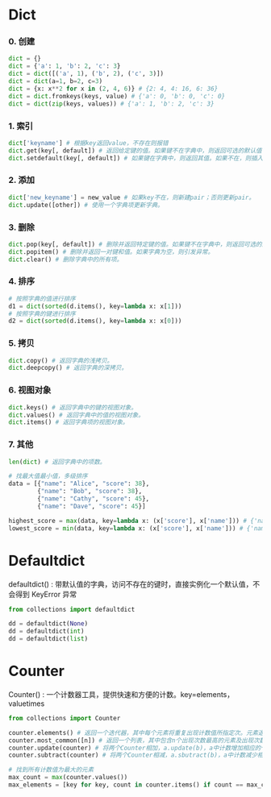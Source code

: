 # Dict

### 0. 创建

```python
dict = {}
dict = {'a': 1, 'b': 2, 'c': 3}
dict = dict([('a', 1), ('b', 2), ('c', 3)])
dict = dict(a=1, b=2, c=3)
dict = {x: x**2 for x in (2, 4, 6)} # {2: 4, 4: 16, 6: 36}
dict = dict.fromkeys(keys, value) # {'a': 0, 'b': 0, 'c': 0}
dict = dict(zip(keys, values)) # {'a': 1, 'b': 2, 'c': 3}
```

### 1. 索引

```python
dict['keyname'] # 根据key返回value，不存在则报错
dict.get(key[, default]) # 返回给定键的值。如果键不在字典中，则返回可选的默认值（默认为None）。
dict.setdefault(key[, default]) # 如果键在字典中，则返回其值。如果不在，则插入键和默认值（如果提供）并返回默认值。
```

### 2. 添加

```python
dict['new_keyname'] = new_value # 如果key不在，则新建pair；否则更新pair。
dict.update([other]) # 使用一个字典项更新字典。
```

### 3. 删除

```python
dict.pop(key[, default]) # 删除并返回特定键的值。如果键不在字典中，则返回可选的默认值，否则引发异常。
dict.popitem() # 删除并返回一对键和值。如果字典为空，则引发异常。
dict.clear() # 删除字典中的所有项。
```

### 4. 排序

```python
# 按照字典的值进行排序
d1 = dict(sorted(d.items(), key=lambda x: x[1]))
# 按照字典的键进行排序
d2 = dict(sorted(d.items(), key=lambda x: x[0]))
```

### 5. 拷贝

```python
dict.copy() # 返回字典的浅拷贝。
dict.deepcopy() # 返回字典的深拷贝。
```

### 6. 视图对象

```python
dict.keys() # 返回字典中的键的视图对象。
dict.values() # 返回字典中的值的视图对象。
dict.items() # 返回字典项的视图对象。
```

### 7. 其他

```python
len(dict) # 返回字典中的项数。

# 找最大值最小值，多级排序
data = [{"name": "Alice", "score": 38}, 
        {"name": "Bob", "score": 38}, 
        {"name": "Cathy", "score": 45},
        {"name": "Dave", "score": 45}]

highest_score = max(data, key=lambda x: (x['score'], x['name'])) # {'name': 'Dave', 'score': 45}
lowest_score = min(data, key=lambda x: (x['score'], x['name'])) # {'name': 'Alice', 'score': 38}
```

# Defaultdict

defaultdict() : 带默认值的字典，访问不存在的键时，直接实例化一个默认值，不会得到 KeyError 异常

```python
from collections import defaultdict

dd = defaultdict(None)
dd = defaultdict(int)
dd = defaultdict(list)
```

# Counter

Counter() : 一个计数器工具，提供快速和方便的计数。key=elements，valuetimes

```python
from collections import Counter

counter.elements() # 返回一个迭代器，其中每个元素将重复出现计数值所指定次。元素返回的顺序是按照元素在原本序列中首次出现的顺序
counter.most_common([n]) # 返回一个列表，其中包含n个出现次数最高的元素及出现次数，按常见程度由高到低排序
counter.update(counter) # 将两个Counter相加，a.update(b)，a中计数增加相应的个数
counter.subtract(counter) # 将两个Counter相减，a.sbutract(b)，a中计数减少相应的个数

# 找到所有计数值为最大的元素
max_count = max(counter.values())
max_elements = [key for key, count in counter.items() if count == max_count]
```
